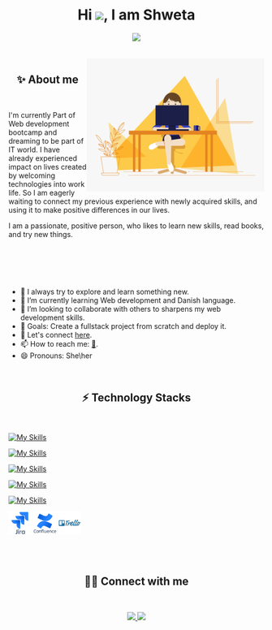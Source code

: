 <h1 align="center">Hi <img src="https://raw.githubusercontent.com/MartinHeinz/MartinHeinz/master/wave.gif" width="30px">, I am Shweta</h1>

<p align="center">
  <a href="https://github.com/DenverCoder1/readme-typing-svg"><img src="https://readme-typing-svg.herokuapp.com?color=FE64D9&center=true&lines=Project+Manager;Fullstack+Web+Developer&center=true&width=380&height=45"></a>
</p>

<br>

<img align="right"  alt="Greeting" width="350" src="https://github.com/Shweta-MG/Shweta-MG/blob/main/d4tvukbt5mra37cvwklk.gif" />

<p align="left" width="400" style="padding-right": 50px">
<h2 align="center"> ✨ About me </h2>
<br>
<p align="left" width="400" style="padding-right": 50px">
I'm currently Part of Web development bootcamp and dreaming to be part of IT world. I have already experienced impact on lives created by welcoming technologies into work life. So I am eagerly waiting to connect my previous experience with newly acquired skills, and using it to make positive differences in our lives. 

I am a passionate, positive person, who likes to learn new skills, read books, and try new things.  
</p>
</p>
<br>
<br>
<br>
<br>

- 🤩 I always try to explore and learn something new.
- 🌱 I’m currently learning Web development and Danish language.
- 👯 I’m looking to collaborate with others to sharpens my web development skills.
- 🥅 Goals: Create a fullstack project from scratch and deploy it. 
- 🎉 Let's connect [here](https://www.linkedin.com/in/shwetamalavgupta/).
- 📫 How to reach me: [📩](shweta.malav@gmail.com).
- 😄 Pronouns: She\her
<br>



<h2 align="center"> ⚡️ Technology Stacks </h2>
<br>
                  
<p align="center">

[![My Skills](https://skillicons.dev/icons?i=html,css,js,react,typescript)](https://skillicons.dev)

[![My Skills](https://skillicons.dev/icons?i=nodejs,express,nextjs)](https://skillicons.dev)

[![My Skills](https://skillicons.dev/icons?i=mysql,mongodb)](https://skillicons.dev)

[![My Skills](https://skillicons.dev/icons?i=git,vscode,postman,docker)](https://skillicons.dev)

[![My Skills](https://skillicons.dev/icons?i=figma,vscode,postman,docker)](https://skillicons.dev)

<img height="45" src="https://github.com/devicons/devicon/blob/master/icons/jira/jira-original-wordmark.svg" />
<img height="45" src="https://github.com/devicons/devicon/blob/master/icons/confluence/confluence-original-wordmark.svg" />
<img height="45" src="https://github.com/devicons/devicon/blob/master/icons/trello/trello-plain-wordmark.svg"/>

</p>

<br>
<br>

<h2 align="center"> 🤝🏻 Connect with me </h2>
<br>

<p align="center">
  <a href="https://www.linkedin.com/in/shwetamalavgupta/">
   <img src="https://img.icons8.com/color/48/000000/linkedin.png"/>
  </a>
  <a href="mailto:shweta.malav@gmail.com">
     <img src="https://img.icons8.com/color/48/000000/gmail.png"/>
  </a>
</p>

<br />
